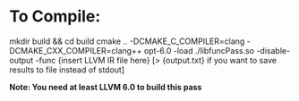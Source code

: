 # To Compile:

mkdir build && cd build
cmake .. -DCMAKE_C_COMPILER=clang -DCMAKE_CXX_COMPILER=clang++
opt-6.0 -load ./libfuncPass.so -disable-output -func {insert LLVM IR file here} [> {output.txt} if you want to save results to file instead of stdout]

**Note: You need at least LLVM 6.0 to build this pass**
